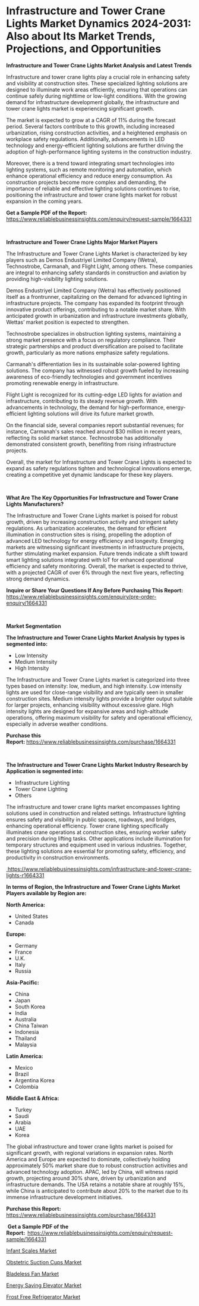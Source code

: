 <p><h1>Infrastructure and Tower Crane Lights Market Dynamics 2024-2031: Also about Its Market Trends, Projections, and Opportunities</h1></p><p><strong>Infrastructure and Tower Crane Lights Market Analysis and Latest Trends</strong></p>
<p><p>Infrastructure and tower crane lights play a crucial role in enhancing safety and visibility at construction sites. These specialized lighting solutions are designed to illuminate work areas efficiently, ensuring that operations can continue safely during nighttime or low-light conditions. With the growing demand for infrastructure development globally, the infrastructure and tower crane lights market is experiencing significant growth.</p><p>The market is expected to grow at a CAGR of 11% during the forecast period. Several factors contribute to this growth, including increased urbanization, rising construction activities, and a heightened emphasis on workplace safety regulations. Additionally, advancements in LED technology and energy-efficient lighting solutions are further driving the adoption of high-performance lighting systems in the construction industry.</p><p>Moreover, there is a trend toward integrating smart technologies into lighting systems, such as remote monitoring and automation, which enhance operational efficiency and reduce energy consumption. As construction projects become more complex and demanding, the importance of reliable and effective lighting solutions continues to rise, positioning the infrastructure and tower crane lights market for robust expansion in the coming years.</p></p>
<p><strong>Get a Sample PDF of the Report:&nbsp;</strong> <a href="https://www.reliablebusinessinsights.com/enquiry/request-sample/1664331?utm_campaign=102&utm_medium=2&utm_source=Github&utm_content=ia&utm_term=18112024&utm_id=infrastructure-and-tower-crane-lights">https://www.reliablebusinessinsights.com/enquiry/request-sample/1664331</a></p>
<p>&nbsp;</p>
<p><strong>Infrastructure and Tower Crane Lights Major Market Players</strong></p>
<p><p>The Infrastructure and Tower Crane Lights Market is characterized by key players such as Demos Endustriyel Limited Company (Wetra), Technostrobe, Carmanah, and Flight Light, among others. These companies are integral to enhancing safety standards in construction and aviation by providing high-visibility lighting solutions.</p><p>Demos Endustriyel Limited Company (Wetra) has effectively positioned itself as a frontrunner, capitalizing on the demand for advanced lighting in infrastructure projects. The company has expanded its footprint through innovative product offerings, contributing to a notable market share. With anticipated growth in urbanization and infrastructure investments globally, Wettas’ market position is expected to strengthen.</p><p>Technostrobe specializes in obstruction lighting systems, maintaining a strong market presence with a focus on regulatory compliance. Their strategic partnerships and product diversification are poised to facilitate growth, particularly as more nations emphasize safety regulations.</p><p>Carmanah's differentiation lies in its sustainable solar-powered lighting solutions. The company has witnessed robust growth fueled by increasing awareness of eco-friendly technologies and government incentives promoting renewable energy in infrastructure.</p><p>Flight Light is recognized for its cutting-edge LED lights for aviation and infrastructure, contributing to its steady revenue growth. With advancements in technology, the demand for high-performance, energy-efficient lighting solutions will drive its future market growth.</p><p>On the financial side, several companies report substantial revenues; for instance, Carmanah's sales reached around $30 million in recent years, reflecting its solid market stance. Technostrobe has additionally demonstrated consistent growth, benefiting from rising infrastructure projects.</p><p>Overall, the market for Infrastructure and Tower Crane Lights is expected to expand as safety regulations tighten and technological innovations emerge, creating a competitive yet dynamic landscape for these key players.</p></p>
<p>&nbsp;</p>
<p><strong>What Are The Key Opportunities For Infrastructure and Tower Crane Lights Manufacturers?</strong></p>
<p><p>The Infrastructure and Tower Crane Lights market is poised for robust growth, driven by increasing construction activity and stringent safety regulations. As urbanization accelerates, the demand for efficient illumination in construction sites is rising, propelling the adoption of advanced LED technology for energy efficiency and longevity. Emerging markets are witnessing significant investments in infrastructure projects, further stimulating market expansion. Future trends indicate a shift toward smart lighting solutions integrated with IoT for enhanced operational efficiency and safety monitoring. Overall, the market is expected to thrive, with a projected CAGR of over 6% through the next five years, reflecting strong demand dynamics.</p></p>
<p><strong>Inquire or Share Your Questions If Any Before Purchasing This Report:</strong> <a href="https://www.reliablebusinessinsights.com/enquiry/pre-order-enquiry/1664331?utm_campaign=102&utm_medium=2&utm_source=Github&utm_content=ia&utm_term=18112024&utm_id=infrastructure-and-tower-crane-lights">https://www.reliablebusinessinsights.com/enquiry/pre-order-enquiry/1664331</a></p>
<p>&nbsp;</p>
<p><strong>Market Segmentation</strong></p>
<p><strong>The Infrastructure and Tower Crane Lights Market Analysis by types is segmented into:</strong></p>
<p><ul><li>Low Intensity</li><li>Medium Intensity</li><li>High Intensity</li></ul></p>
<p><p>The Infrastructure and Tower Crane Lights market is categorized into three types based on intensity: low, medium, and high intensity. Low intensity lights are used for close-range visibility and are typically seen in smaller construction sites. Medium intensity lights provide a brighter output suitable for larger projects, enhancing visibility without excessive glare. High intensity lights are designed for expansive areas and high-altitude operations, offering maximum visibility for safety and operational efficiency, especially in adverse weather conditions.</p></p>
<p><strong>Purchase this Report:&nbsp;</strong><a href="https://www.reliablebusinessinsights.com/purchase/1664331?utm_campaign=102&utm_medium=2&utm_source=Github&utm_content=ia&utm_term=18112024&utm_id=infrastructure-and-tower-crane-lights">https://www.reliablebusinessinsights.com/purchase/1664331</a></p>
<p>&nbsp;</p>
<p><strong>The Infrastructure and Tower Crane Lights Market Industry Research by Application is segmented into:</strong></p>
<p><ul><li>Infrastructure Lighting</li><li>Tower Crane Lighting</li><li>Others</li></ul></p>
<p><p>The infrastructure and tower crane lights market encompasses lighting solutions used in construction and related settings. Infrastructure lighting ensures safety and visibility in public spaces, roadways, and bridges, enhancing operational efficiency. Tower crane lighting specifically illuminates crane operations at construction sites, ensuring worker safety and precision during lifting tasks. Other applications include illumination for temporary structures and equipment used in various industries. Together, these lighting solutions are essential for promoting safety, efficiency, and productivity in construction environments.</p></p>
<p><a href="https://www.reliablebusinessinsights.com/infrastructure-and-tower-crane-lights-r1664331?utm_campaign=102&utm_medium=2&utm_source=Github&utm_content=ia&utm_term=18112024&utm_id=infrastructure-and-tower-crane-lights">&nbsp;https://www.reliablebusinessinsights.com/infrastructure-and-tower-crane-lights-r1664331</a></p>
<p><strong>In terms of Region, the Infrastructure and Tower Crane Lights Market Players available by Region are:</strong></p>
<p>
    <p> <strong> North America: </strong>
        <ul>
            <li>United States</li>
            <li>Canada</li>
        </ul>
        </p> 
    <p> <strong> Europe: </strong>
        <ul>
            <li>Germany</li>
            <li>France</li>
            <li>U.K.</li>
            <li>Italy</li>
            <li>Russia</li>
        </ul>
        </p> 
    <p> <strong> Asia-Pacific: </strong>
        <ul>
            <li>China</li>
            <li>Japan</li>
            <li>South Korea</li>
            <li>India</li>
            <li>Australia</li>
            <li>China Taiwan</li>
            <li>Indonesia</li>
            <li>Thailand</li>
            <li>Malaysia</li>
        </ul>
        </p> 
    <p> <strong> Latin America: </strong>
        <ul>
            <li>Mexico</li>
            <li>Brazil</li>
            <li>Argentina Korea</li>
            <li>Colombia</li>
        </ul>
        </p> 
    <p> <strong> Middle East & Africa: </strong>
        <ul>
            <li>Turkey</li>
            <li>Saudi</li>
            <li>Arabia</li>
            <li>UAE</li>
            <li>Korea</li>
        </ul>
    </p>
    </p>
<p><p>The global infrastructure and tower crane lights market is poised for significant growth, with regional variations in expansion rates. North America and Europe are expected to dominate, collectively holding approximately 50% market share due to robust construction activities and advanced technology adoption. APAC, led by China, will witness rapid growth, projecting around 30% share, driven by urbanization and infrastructure demands. The USA retains a notable share at roughly 15%, while China is anticipated to contribute about 20% to the market due to its immense infrastructure development initiatives.</p></p>
<p><strong>Purchase this Report: </strong><a href="https://www.reliablebusinessinsights.com/purchase/1664331?utm_campaign=102&utm_medium=2&utm_source=Github&utm_content=ia&utm_term=18112024&utm_id=infrastructure-and-tower-crane-lights">https://www.reliablebusinessinsights.com/purchase/1664331</a></p>
<p>&nbsp;<strong>Get a Sample PDF of the Report:&nbsp;&nbsp;</strong><a href="https://www.reliablebusinessinsights.com/enquiry/request-sample/1664331?utm_campaign=102&utm_medium=2&utm_source=Github&utm_content=ia&utm_term=18112024&utm_id=infrastructure-and-tower-crane-lights">https://www.reliablebusinessinsights.com/enquiry/request-sample/1664331</a></p>
<p><strong></strong></p>
<p><p><a href="https://www.linkedin.com/pulse/infant-scales-market-global-regional-analysis-focus-region-cyfae?utm_campaign=102&utm_medium=2&utm_source=Github&utm_content=ia&utm_term=18112024&utm_id=infrastructure-and-tower-crane-lights">Infant Scales Market</a></p><p><a href="https://github.com/NargisHussain75/Market-Research-Report-List-1/blob/main/obstetric-suction-cups-market.md?utm_campaign=102&utm_medium=2&utm_source=Github&utm_content=ia&utm_term=18112024&utm_id=infrastructure-and-tower-crane-lights">Obstetric Suction Cups Market</a></p><p><a href="https://issuu.com/reportprime-2/docs/bladeless-fan-market-size-2030.pptx_1f9467d5848c98?utm_campaign=102&utm_medium=2&utm_source=Github&utm_content=ia&utm_term=18112024&utm_id=infrastructure-and-tower-crane-lights">Bladeless Fan Market</a></p><p><a href="https://www.linkedin.com/pulse/energy-saving-elevator-market-global-regional-analysis-yd6qe?utm_campaign=102&utm_medium=2&utm_source=Github&utm_content=ia&utm_term=18112024&utm_id=infrastructure-and-tower-crane-lights">Energy Saving Elevator Market</a></p><p><a href="https://issuu.com/reportprime-2/docs/frost-free-refrigerator-market-size_241e9d47d927a2?utm_campaign=102&utm_medium=2&utm_source=Github&utm_content=ia&utm_term=18112024&utm_id=infrastructure-and-tower-crane-lights">Frost Free Refrigerator Market</a></p></p>